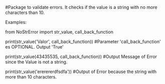#Package to validate errors. It checks if the value is a string with no more characters than 10.

Examples:
 
from NoStrError import str_value, call_back_function

print(str_value('Valor', call_back_function))  #Parameter 'call_back_function' es OPTIONAL. Output 'True'

print(str_value(43435535, call_back_function))  #Output Message of Error since the Value is not a string. 

print(str_value('ererererdfsdfa'))   #Output of Error because the string with more than 10 characters.
